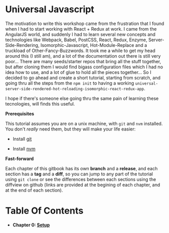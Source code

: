 # Universal Javascript

The motivation to write this workshop came from the frustration that I found when I had to start working with React + Redux at work. I came from the AngularJS world, and suddenly I had to learn several new concepts and technologies like Webpack, Babel, PostCSS, React, Redux, Enzyme, Server-Side-Rendering, Isomorphic-Javascript, Hot-Module-Replace and a truckload of Other-Fancy-Buzzwords. It took me a while to get my head around this \(I still am\), and a lot of the documentation out there is still very poor... There are many seeds\/starter repos that bring all the stuff together, but after cloning them I would find bigass configuration files which I had no idea how to use, and a lot of glue to hold all the pieces together... So I decided to go ahead and create a short tutorial, starting from scratch, and going thru all the steps from the `npm init` to having a working `universal-server-side-rendered-hot-reloading-isomorphic-react-redux-app`.

I hope if there's someone else going thru the same pain of learning these tecnologies, will finds this useful.

**Prerequisites**

This tutorial assumes you are on a unix machine, with `git` and `nvm` installed. You don't _really_ need them, but they will make your life easier:

* Install [git](https://git-scm.com/book/en/v1/Getting-Started-Installing-Git)

* Install [nvm](http://nvm.sh)


**Fast-forward**

Each chapter of this gitbook has its own **branch** and a **release**, and each section has a **tag** and a **diff**, so you can jump to any part of the tutorial using `git clone` or see the differences between each sections using the diffview on github \(links are provided at the begining of each chapter, and at the end of each section\).

# Table Of Contents

+ **Chapter 0: [Setup](https://github.com/cazala/universal-gitbook/blob/master/chapter1.md)**
